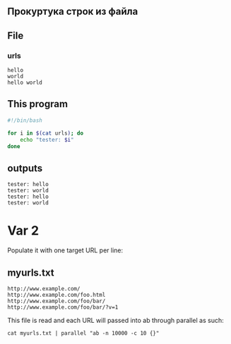 ## Прокуртука строк из файла


## File

### urls
```
hello
world
hello world
```

## This program

```sh
#!/bin/bash

for i in $(cat urls); do
    echo "tester: $i"
done
```




## outputs
```
tester: hello
tester: world
tester: hello
tester: world
```

# Var 2
 Populate it with one target URL per line:
 
## myurls.txt
```
http://www.example.com/
http://www.example.com/foo.html
http://www.example.com/foo/bar/
http://www.example.com/foo/bar/?v=1
```

This file is read and each URL will passed into ab through parallel as such:
```
cat myurls.txt | parallel "ab -n 10000 -c 10 {}"
```


